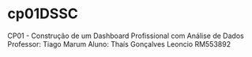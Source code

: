 # cp01DSSC
CP01 - Construção de um Dashboard Profissional com Análise de Dados
Professor: Tiago Marum
Aluno: Thaís Gonçalves Leoncio
RM553892
